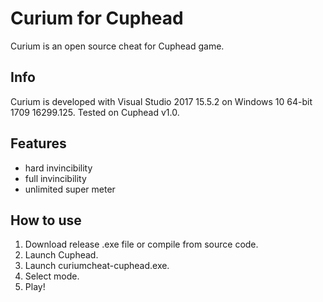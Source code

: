 # Curium for Cuphead
Curium is an open source cheat for Cuphead game.
## Info
Curium is developed with Visual Studio 2017 15.5.2 on Windows 10 64-bit 1709 16299.125.
Tested on Cuphead v1.0.
## Features
- hard invincibility
- full invincibility
- unlimited super meter
## How to use
1. Download release .exe file or compile from source code.
1. Launch Cuphead.
1. Launch curiumcheat-cuphead.exe.
1. Select mode.
1. Play!
